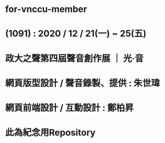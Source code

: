 # for-vnccu-member

# (1091) : 2020 / 12 / 21(一) ~ 25(五) 
# 政大之聲第四屆聲音創作展 ｜ 光·音
# 網頁版型設計 / 聲音錄製、提供 : 朱世瑋
# 網頁前端設計 / 互動設計 : 鄭柏昇
# 此為紀念用Repository
